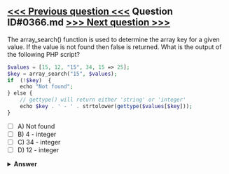 [<<< Previous question <<<](0365.md)   Question ID#0366.md   [>>> Next question >>>](0367.md)
---

The array_search() function is used to determine the array key for a given value. If the value is not found then false is returned. What is the output of the following PHP script?

```php
$values = [15, 12, "15", 34, 15 => 25];
$key = array_search("15", $values);
if  (!$key)  {
    echo "Not found";
} else {
    // gettype() will return either 'string' or 'integer'
    echo $key . ' - ' . strtolower(gettype($values[$key]));
}
```

- [ ] A) Not found
- [ ] B) 4 - integer
- [ ] C) 34 - integer
- [ ] D) 12 - integer

<details><summary><b>Answer</b></summary>
<p>
  Answer: <strong>A</strong>
</p>
</details>
